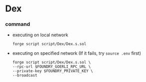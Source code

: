 # Dex
### command
- executing on local network
    ```
    forge script script/Dex/Dex.s.sol
    ```
- executing on specified network (If it fails, try `source .env` first)
    ```
    forge script script/Dex/Dex.s.sol \
    --rpc-url $FOUNDRY_GOERLI_RPC_URL \
    --private-key $FOUNDRY_PRIVATE_KEY \
    --broadcast
    ```